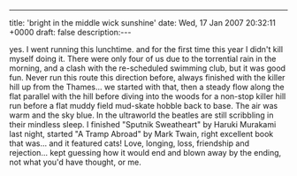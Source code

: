 ---
title: 'bright in the middle wick sunshine'
date: Wed, 17 Jan 2007 20:32:11 +0000
draft: false
description:---

yes. I went running this lunchtime. and for the first time this year I didn't kill myself doing it. There were only four of us due to the torrential rain in the morning, and a clash with the re-scheduled swimming club, but it was good fun. Never run this route this direction before, always finished with the killer hill up from the Thames... we started with that, then a steady flow along the flat parallel with the hill before diving into the woods for a non-stop killer hill run before a flat muddy field mud-skate hobble back to base. The air was warm and the sky blue. In the ultraworld the beatles are still scribbling in their mindless sleep. I finished "Sputnik Sweatheart" by Haruki Murakami last night, started "A Tramp Abroad" by Mark Twain, right excellent book that was... and it featured cats! Love, longing, loss, friendship and rejection... kept guessing how it would end and blown away by the ending, not what you'd have thought, or me.